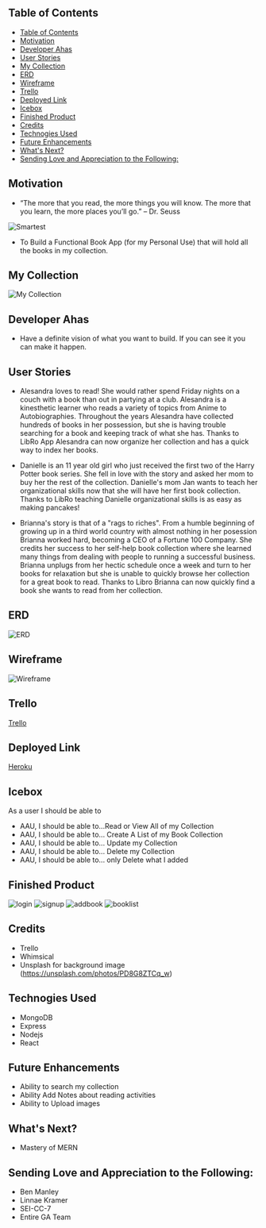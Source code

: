 ## Table of Contents

- [Table of Contents](#table-of-contents)
- [Motivation](#motivation)
- [Developer Ahas](#developer-ahas)
- [User Stories](#user-stories)
- [My Collection](#my-collection)
- [ERD](#erd)
- [Wireframe](#wireframe)
- [Trello](#trello)
- [Deployed Link](#deployed-link)
- [Icebox](#Icebox)
- [Finished Product](#finished-product)
- [Credits](#credits)
- [Technogies Used](#technogies-used)
- [Future Enhancements](#future-enhancements)
- [What's Next?](#whats-next)
- [Sending Love and Appreciation to the Following:](#sending-love-and-appreciation-to-the-following)

## Motivation

- “The more that you read, the more things you will know. The more that you learn, the more places you’ll go.” – Dr. Seuss

![Smartest](https://i.imgur.com/5FUBZiF.jpg)
  
- To Build a Functional Book App (for my Personal Use) that will hold all the books in my collection.

## My Collection
![My Collection](https://i.imgur.com/Pom25AW.jpg)

## Developer Ahas

- Have a definite vision of what you want to build. If you can see it you can make it happen.


## User Stories
-  Alesandra loves to read! She would rather spend Friday nights on a couch with a book than out in partying at a club. Alesandra is a kinesthetic learner who reads a variety of topics from Anime to Autobiographies. Throughout the years Alesandra have collected hundreds of books in her possession, but she is having trouble searching for a book and keeping track of what she has. Thanks to LibRo App Alesandra can now organize her collection and has a quick way to index her books.
  
- Danielle is an 11 year old girl who just received the first two of the Harry Potter book series. She fell in love with the story and asked her mom to buy her the rest of the collection. Danielle's mom Jan wants to teach her organizational skills now that she will have her first book collection. Thanks to LibRo teaching Danielle organizational skills is as easy as making pancakes!
  
- Brianna's story is that of a "rags to riches". From a humble beginning of growing up in a third world country with almost nothing in her posession Brianna worked hard, becoming a CEO of a Fortune 100 Company. She credits her success to her self-help book collection where she learned many things from dealing with people to running a successful business. Brianna unplugs from her hectic schedule once a week and turn to her books for relaxation but she is unable to quickly browse her collection for a great book to read. Thanks to Libro Brianna can now quickly find a book she wants to read from her collection.



## ERD
![ERD](https://i.imgur.com/O0vjBKv.png)

## Wireframe
![Wireframe](https://i.imgur.com/F93B8iT.png)

## Trello
[Trello](https://trello.com/b/JBmPqtiZ/mern-stack-project-4)

## Deployed Link
[Heroku](https://libro100.herokuapp.com/login)

## Icebox
As a user I should be able to
- AAU, I should be able to...Read or View All of my Collection
- AAU, I should be able to... Create A List of my Book Collection
- AAU, I should be able to... Update my Collection
- AAU, I should be able to... Delete my Collection
- AAU, I should be able to... only Delete what I added

## Finished Product
![login](https://i.imgur.com/5mrQYW0.png)
![signup](https://i.imgur.com/WsCDAZ8.png)
![addbook](https://i.imgur.com/46aiDKB.png)
![booklist](https://i.imgur.com/jucoaKE.png)

## Credits
- Trello
- Whimsical
- Unsplash for background image (https://unsplash.com/photos/PD8G8ZTCq_w)


## Technogies Used  
- MongoDB
- Express
- Nodejs
- React


## Future Enhancements
- Ability to search my collection
- Ability Add Notes about reading activities
- Ability to Upload images

## What's Next?
- Mastery of MERN

## Sending Love and Appreciation to the Following:
- Ben Manley
- Linnae Kramer
- SEI-CC-7
- Entire GA Team









